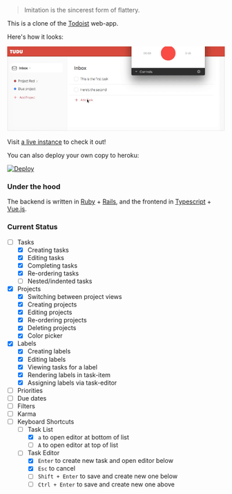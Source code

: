 > Imitation is the sincerest form of flattery.

This is a clone of the [Todoist](https://todoist.com/) web-app.

Here's how it looks:

![](/app/assets/images/2.gif)

Visit [a live instance](http://thetuduapp.herokuapp.com/) to check it out!

You can also deploy your own copy to heroku:

[![Deploy](https://www.herokucdn.com/deploy/button.svg)](https://heroku.com/deploy?template=https://github.com/rohitpaulk/todoist-tribute)

### Under the hood

The backend is written in [Ruby](https://www.ruby-lang.org/en/) + [Rails](https://github.com/rails/rails), and the frontend in [Typescript](https://www.typescriptlang.org/) + [Vue.js](https://vuejs.org/).

### Current Status

- [ ] Tasks
  - [x] Creating tasks
  - [x] Editing tasks
  - [x] Completing tasks
  - [x] Re-ordering tasks
  - [ ] Nested/indented tasks
- [x] Projects
  - [x] Switching between project views
  - [x] Creating projects
  - [x] Editing projects
  - [x] Re-ordering projects
  - [x] Deleting projects
  - [x] Color picker
- [x] Labels
  - [x] Creating labels
  - [x] Editing labels
  - [x] Viewing tasks for a label
  - [x] Rendering labels in task-item
  - [x] Assigning labels via task-editor
- [ ] Priorities
- [ ] Due dates
- [ ] Filters
- [ ] Karma
- [ ] Keyboard Shortcuts
    - [ ] Task List
      - [x] `a` to open editor at bottom of list
      - [ ] `A` to open editor at top of list
    - [ ] Task Editor
      - [x] `Enter` to create new task and open editor below
      - [x] `Esc` to cancel
      - [ ] `Shift + Enter` to save and create new one below
      - [ ] `Ctrl + Enter` to save and create new one above